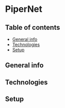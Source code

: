 # PiperNet


## Table of contents
* [General info](#general-info)
* [Technologies](#technologies)
* [Setup](#setup)

## General info

	
## Technologies

	
## Setup
